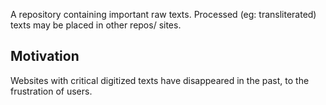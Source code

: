 A repository containing important raw texts. Processed (eg: transliterated) texts may be placed in other repos/ sites.

## Motivation
Websites with critical digitized texts have disappeared in the past, to the frustration of users.


